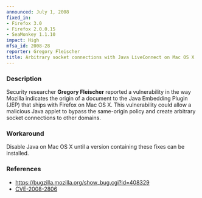 ```yaml
---
announced: July 1, 2008
fixed_in:
- Firefox 3.0
- Firefox 2.0.0.15
- SeaMonkey 1.1.10
impact: High
mfsa_id: 2008-28
reporter: Gregory Fleischer
title: Arbitrary socket connections with Java LiveConnect on Mac OS X
---
```


<h3>Description</h3>

<p>Security researcher <strong>Gregory Fleischer</strong> reported a
vulnerability in the way Mozilla indicates the origin of a document to the
Java Embedding Plugin (JEP) that ships with Firefox on Mac OS X. This
vulnerability could allow a malicious Java applet to bypass the same-origin
policy and create arbitrary socket connections to other domains.</p>

<h3>Workaround</h3>

<p>Disable Java on Mac OS X until a version containing these fixes can be installed.</p>

<h3>References</h3>

<ul>
  <li><a href="https://bugzilla.mozilla.org/show_bug.cgi?id=408329">https://bugzilla.mozilla.org/show_bug.cgi?id=408329</a></li>
  <li><a class="ex-ref" href="http://cve.mitre.org/cgi-bin/cvename.cgi?name=CVE-2008-2806">CVE-2008-2806</a></li>

</ul>



